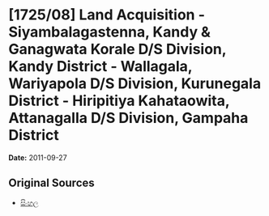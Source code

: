 # [1725/08] Land Acquisition  - Siyambalagastenna, Kandy & Ganagwata Korale D/S Division, Kandy District - Wallagala, Wariyapola D/S Division,  Kurunegala District - Hiripitiya Kahataowita, Attanagalla D/S Division, Gampaha District

**Date:** 2011-09-27

## Original Sources

- [සිංහල](https://documents.gov.lk/view/extra-gazettes/2011/9/1725-08_S.pdf)
